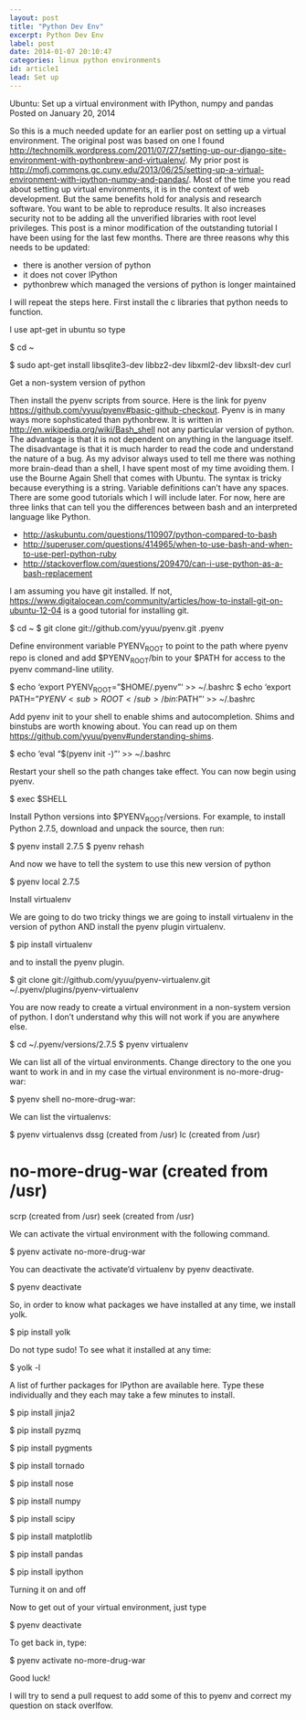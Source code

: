 ```yaml
---
layout: post
title: "Python Dev Env"
excerpt: Python Dev Env
label: post
date: 2014-01-07 20:10:47
categories: linux python environments
id: article1
lead: Set up
---
```


Ubuntu: Set up a virtual environment with IPython, numpy and pandas
Posted on January 20, 2014        

So this is a much needed update for an earlier post on setting up a
virtual environment. The original post was based on one I found
<http://technomilk.wordpress.com/2011/07/27/setting-up-our-django-site-environment-with-pythonbrew-and-virtualenv/>. My prior post is <http://mofj.commons.gc.cuny.edu/2013/06/25/setting-up-a-virtual-environment-with-ipython-numpy-and-pandas/>. Most of the time you read about setting up virtual environments, it is in the context of web development. But the same benefits hold for analysis and research software. You want to be able to reproduce results. It also increases security not to be adding all
the unverified libraries with root level privileges. This post is a
minor modification of the outstanding tutorial I have been using for
the last few months. There are three reasons why this needs to be updated:

-   there is another version of python
-   it does not cover IPython
-   pythonbrew which managed the versions of python is longer maintained

I will repeat the steps here. First install the c libraries that python needs to function.

I use apt-get in ubuntu so type

$ cd ~

$ sudo apt-get install libsqlite3-dev libbz2-dev libxml2-dev libxslt-dev curl

Get a non-system version of python

Then install the pyenv scripts from source. Here is the link for pyenv <https://github.com/yyuu/pyenv#basic-github-checkout>. Pyenv is in many ways more
sophsticated than pythonbrew. It is written in <http://en.wikipedia.org/wiki/Bash_shell> not any particular version of python. The advantage is that it is not
dependent on anything in the language itself. The disadvantage is that it is much harder
to read the code and understand the nature of a bug. As my advisor always used to tell
me there was nothing more brain-dead than a shell, I have spent most of my time avoiding them. I use the Bourne Again Shell that comes with Ubuntu. The syntax is tricky because everything is a string. Variable definitions can’t have any spaces. There are some good tutorials which I will include later. For now, here are three links that can tell you
the differences between bash and an interpreted language like Python.

-   <http://askubuntu.com/questions/110907/python-compared-to-bash>
-   <http://superuser.com/questions/414965/when-to-use-bash-and-when-to-use-perl-python-ruby>
-   <http://stackoverflow.com/questions/209470/can-i-use-python-as-a-bash-replacement>

I am assuming you have git installed. If not, <https://www.digitalocean.com/community/articles/how-to-install-git-on-ubuntu-12-04> is a good tutorial for installing git.

$ cd ~
$ git clone git://github.com/yyuu/pyenv.git .pyenv

Define environment variable PYENV<sub>ROOT</sub> to point to the path where
pyenv repo is cloned and add $PYENV<sub>ROOT</sub>/bin to your $PATH for access
to the pyenv command-line utility.

$ echo ‘export PYENV<sub>ROOT</sub>=”$HOME/.pyenv”‘ >> ~/.bashrc
$ echo ‘export PATH=”$PYENV<sub>ROOT</sub>/bin:$PATH”‘ >> ~/.bashrc

Add pyenv init to your shell to enable shims and autocompletion. Shims and binstubs are worth knowing about.  You can read up on them <https://github.com/yyuu/pyenv#understanding-shims>.

$ echo ‘eval “$(pyenv init -)”‘ >> ~/.bashrc

Restart your shell so the path changes take effect. You can now begin using pyenv.

$ exec $SHELL

Install Python versions into $PYENV<sub>ROOT</sub>/versions. For example, to install Python 2.7.5, download and unpack the source, then run:

$ pyenv install 2.7.5
$ pyenv rehash

And now we have to tell the system to use this new version of python

$ pyenv local 2.7.5

Install virtualenv

We are going to do two tricky things we are going to install
virtualenv in the version of python AND install the pyenv plugin virtualenv.

$ pip install virtualenv

and to install the pyenv plugin.

$ git clone git://github.com/yyuu/pyenv-virtualenv.git ~/.pyenv/plugins/pyenv-virtualenv

You are now ready to create a virtual environment in a non-system version of python. I don’t understand why this will not work if you are anywhere else.

$ cd ~/.pyenv/versions/2.7.5
$ pyenv virtualenv

We can list all of the virtual environments. Change directory to the
one you want to work in and in my case the virtual environment is
no-more-drug-war:

$ pyenv shell no-more-drug-war:

We can list the virtualenvs:

$ pyenv virtualenvs
dssg (created from /usr)
lc (created from /usr)

# no-more-drug-war (created from /usr)

scrp (created from /usr)
seek (created from /usr)

We can activate the virtual environment with the following command.

$ pyenv activate no-more-drug-war

You can deactivate the activate’d virtualenv by pyenv deactivate.

$ pyenv deactivate

So, in order to know what packages we have installed at any time, we install yolk.

$ pip install yolk

Do not type sudo! To see what it installed at any time:

$ yolk -l

A list of further packages for IPython are available here. Type these individually and they each may take a few minutes to install.

$ pip install jinja2

$ pip install pyzmq

$ pip install pygments

$ pip install tornado

$ pip install nose

$ pip install numpy

$ pip install scipy

$ pip install matplotlib

$ pip install pandas

$ pip install ipython

Turning it on and off

Now to get out of your virtual environment, just type

$ pyenv deactivate

To get back in, type:

$ pyenv activate no-more-drug-war

Good luck!

I will try to send a pull request to add some of this to pyenv and correct my question on stack overlfow.